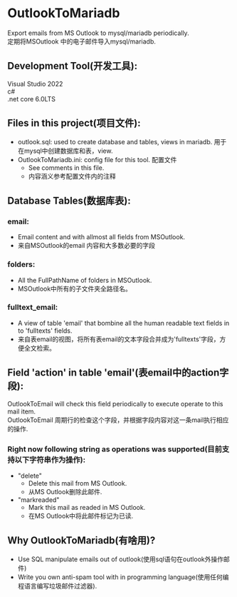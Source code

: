 ﻿# OutlookToMariadb

Export emails from MS Outlook to mysql/mariadb periodically.  
定期将MSOutlook 中的电子邮件导入mysql/mariadb.  

## Development Tool(开发工具):  
Visual Studio 2022  
c#  
.net core 6.0LTS  

## Files in this project(项目文件):  
- outlook.sql: used to create database and tables, views in mariadb. 用于在mysql中创建数据库和表，view.  
- OutlookToMariadb.ini: config file for this tool. 配置文件  
    - See comments in this file.
    - 内容涵义参考配置文件内的注释  

## Database Tables(数据库表):  
### email: 
- Email content and with allmost all fields from MSOutlook.   
- 来自MSOutlook的email 内容和大多数必要的字段  
### folders:  
- All the FullPathName of folders in MSOutlook.  
- MSOutlook中所有的子文件夹全路径名。
### fulltext_email: 
- A view of table 'email' that bombine all the human readable text fields in to 'fulltexts' fields.  
- 来自表email的视图，将所有表email的文本字段合并成为'fulltexts'字段，方便全文检索。   


## Field 'action' in table 'email'(表email中的action字段):  
OutlookToEmail will check this field periodically to execute operate to this mail item.  
OutlookToEmail 周期行的检查这个字段，并根据字段内容对这一条mail执行相应的操作.  

### Right now following string as operations was supported(目前支持以下字符串作为操作):
- "delete"
    - Delete this mail from MS Outlook.  
    - 从MS Outlook删除此邮件.  
- "markreaded"
    - Mark this mail as readed in  MS Outlook.  
    - 在MS Outlook中将此邮件标记为已读.  

## Why OutlookToMariadb(有啥用)?
- Use SQL manipulate emails out of outlook(使用sql语句在outlook外操作邮件)  
- Write you own anti-spam tool with in programming language(使用任何编程语言编写垃圾邮件过滤器).
